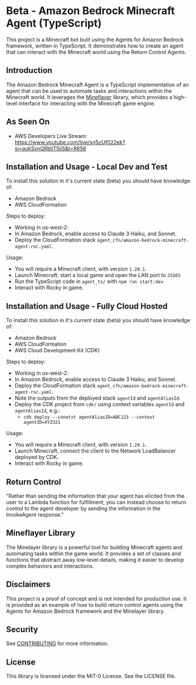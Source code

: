 # Beta - Amazon Bedrock Minecraft Agent (TypeScript)

This project is a Minecraft bot built using the Agents for Amazon Bedrock framework, written in TypeScript. It demonstrates how to create an agent that can interact with the Minecraft world using the Return Control Agents.

## Introduction

The Amazon Bedrock Minecraft Agent is a TypeScript implementation of an agent that can be used to automate tasks and interactions within the Minecraft world. It leverages the [Mineflayer](https://github.com/PrismarineJS/mineflayer) library, which provides a high-level interface for interacting with the Minecraft game engine.

## As Seen On 
- AWS Developers Live Stream: https://www.youtube.com/live/sn5cUf022ek?si=aukSxnQRbliT5jjS&t=8656

## Installation and Usage - Local Dev and Test

To install this solution in it's current state (beta) you should have knowledge of:  
- Amazon Bedrock
- AWS CloudFormation

Steps to deploy: 
- Working in us-west-2:
- In Amazon Bedrock, enable access to Claude 3 Haiku, and Sonnet.
- Deploy the CloudFormation stack `agent_cfn/amazon-bedrock-minecraft-agent-roc.yaml`.

Usage:
- You will require a Minecraft client, with version `1.20.1`.
- Launch Minecraft, start a local game and open the LAN port to `25565`
- Run the TypeScript code in `agent_ts/` with `npm run start:dev`
- Interact with Rocky in game.

## Installation and Usage - Fully Cloud Hosted

To install this solution in it's current state (beta) you should have knowledge of:  
- Amazon Bedrock
- AWS CloudFormation
- AWS Cloud Development Kit (CDK)

Steps to deploy: 
- Working in us-west-2:
- In Amazon Bedrock, enable access to Claude 3 Haiku, and Sonnet.
- Deploy the CloudFormation stack `agent_cfn/amazon-bedrock-minecraft-agent-roc.yaml`.
- Note the outputs from the deployed stack `agentId` and `agentAliasId`.
- Deploy the CDK project from `cdk/` using context variables `agentId` and `agentAliasId`, e.g.:
    - `cdk deploy --conetxt agentAliasID=ABC123 --context agentID=XYZ321`

Usage:
- You will require a Minecraft client, with version `1.20.1`.
- Launch Minecraft, connect the client to the Network LoadBalancer deployed by CDK. 
- Interact with Rocky in game.

## Return Control
"Rather than sending the information that your agent has elicited from the user to a Lambda function for fulfillment, you can instead choose to return control to the agent developer by sending the information in the InvokeAgent response."


## Mineflayer Library

The Minelayer library is a powerful tool for building Minecraft agents and automating tasks within the game world. It provides a set of classes and functions that abstract away low-level details, making it easier to develop complex behaviors and interactions.

## Disclaimers

This project is a proof of concept and is not intended for production use. It is provided as an example of how to build return control agents using the Agents for Amazon Bedrock framework and the Minelayer library.

## Security

See [CONTRIBUTING](CONTRIBUTING.md#security-issue-notifications) for more information.

## License

This library is licensed under the MIT-0 License. See the LICENSE file.